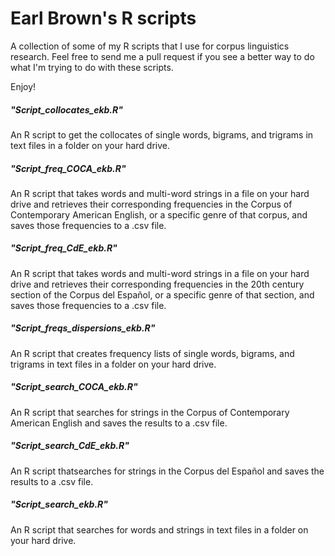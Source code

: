# Earl Brown's R scripts

A collection of some of my R scripts that I use for corpus linguistics research. Feel free to send me a pull request if you see a better way to do what I'm trying to do with these scripts.

Enjoy!

##### "Script_collocates_ekb.R"
An R script to get the collocates of single words, bigrams, and trigrams in text files in a folder on your hard drive.

##### "Script_freq_COCA_ekb.R"
An R script that takes words and multi-word strings in a file on your hard drive and retrieves their corresponding frequencies in the Corpus of Contemporary American English, or a specific genre of that corpus, and saves those frequencies to a .csv file.

##### "Script_freq_CdE_ekb.R"
An R script that takes words and multi-word strings in a file on your hard drive and retrieves their corresponding frequencies in the 20th century section of the Corpus del Español, or a specific genre of that section, and saves those frequencies to a .csv file.

##### "Script_freqs_dispersions_ekb.R"
An R script that creates frequency lists of single words, bigrams, and trigrams in text files in a folder on your hard drive.

##### "Script_search_COCA_ekb.R"
An R script that searches for strings in the Corpus of Contemporary American English and saves the results to a .csv file.

##### "Script_search_CdE_ekb.R"
An R script thatsearches for strings in the Corpus del Español and saves the results to a .csv file.

##### "Script_search_ekb.R"
An R script that searches for words and strings in text files in a folder on your hard drive.





